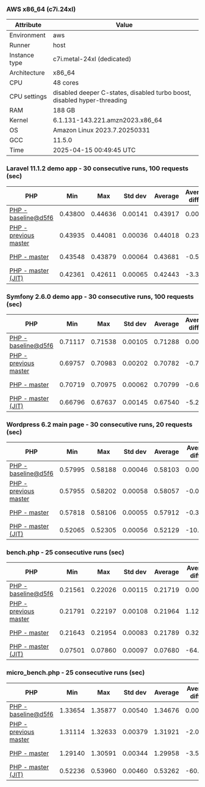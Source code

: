### AWS x86_64 (c7i.24xl)

|  Attribute    |     Value      |
|---------------|----------------|
| Environment   |aws|
| Runner        |host|
| Instance type |c7i.metal-24xl (dedicated)|
| Architecture  |x86_64
| CPU           |48 cores|
| CPU settings  |disabled deeper C-states, disabled turbo boost, disabled hyper-threading|
| RAM           |188 GB|
| Kernel        |6.1.131-143.221.amzn2023.x86_64|
| OS            |Amazon Linux 2023.7.20250331|
| GCC           |11.5.0|
| Time          |2025-04-15 00:49:45 UTC|

### Laravel 11.1.2 demo app - 30 consecutive runs, 100 requests (sec)

|     PHP     |     Min     |     Max     |    Std dev   |   Average  |  Average diff % |   Median   | Median diff % |     Memory    |
|-------------|-------------|-------------|--------------|------------|-----------------|------------|---------------|---------------|
|[PHP - baseline@d5f6](https://github.com/php/php-src/commit/d5f6e56610)|0.43800|0.44636|0.00141|0.43917|0.00%|0.43898|0.00%|41.84 MB|
|[PHP - previous master](https://github.com/php/php-src/commit/c8b3328996)|0.43935|0.44081|0.00036|0.44018|0.23%|0.44019|0.27%|41.96 MB|
|[PHP - master](https://github.com/php/php-src/commit/3b87093bff)|0.43548|0.43879|0.00064|0.43681|-0.54%|0.43676|-0.51%|41.95 MB|
|[PHP - master (JIT)](https://github.com/php/php-src/commit/3b87093bff)|0.42361|0.42611|0.00065|0.42443|-3.36%|0.42424|-3.36%|50.86 MB|

### Symfony 2.6.0 demo app - 30 consecutive runs, 100 requests (sec)

|     PHP     |     Min     |     Max     |    Std dev   |   Average  |  Average diff % |   Median   | Median diff % |     Memory    |
|-------------|-------------|-------------|--------------|------------|-----------------|------------|---------------|---------------|
|[PHP - baseline@d5f6](https://github.com/php/php-src/commit/d5f6e56610)|0.71117|0.71538|0.00105|0.71288|0.00%|0.71293|0.00%|37.50 MB|
|[PHP - previous master](https://github.com/php/php-src/commit/c8b3328996)|0.69757|0.70983|0.00202|0.70782|-0.71%|0.70794|-0.70%|37.63 MB|
|[PHP - master](https://github.com/php/php-src/commit/3b87093bff)|0.70719|0.70975|0.00062|0.70799|-0.69%|0.70795|-0.70%|37.63 MB|
|[PHP - master (JIT)](https://github.com/php/php-src/commit/3b87093bff)|0.66796|0.67637|0.00145|0.67540|-5.26%|0.67563|-5.23%|44.60 MB|

### Wordpress 6.2 main page - 30 consecutive runs, 20 requests (sec)

|     PHP     |     Min     |     Max     |    Std dev   |   Average  |  Average diff % |   Median   | Median diff % |     Memory    |
|-------------|-------------|-------------|--------------|------------|-----------------|------------|---------------|---------------|
|[PHP - baseline@d5f6](https://github.com/php/php-src/commit/d5f6e56610)|0.57995|0.58188|0.00046|0.58103|0.00%|0.58099|0.00%|43.05 MB|
|[PHP - previous master](https://github.com/php/php-src/commit/c8b3328996)|0.57955|0.58202|0.00058|0.58057|-0.08%|0.58051|-0.08%|43.03 MB|
|[PHP - master](https://github.com/php/php-src/commit/3b87093bff)|0.57818|0.58106|0.00055|0.57912|-0.33%|0.57908|-0.33%|43.03 MB|
|[PHP - master (JIT)](https://github.com/php/php-src/commit/3b87093bff)|0.52065|0.52305|0.00056|0.52129|-10.28%|0.52111|-10.31%|62.14 MB|

### bench.php - 25 consecutive runs (sec)

|     PHP     |     Min     |     Max     |    Std dev   |   Average  |  Average diff % |   Median   | Median diff % |     Memory    |
|-------------|-------------|-------------|--------------|------------|-----------------|------------|---------------|---------------|
|[PHP - baseline@d5f6](https://github.com/php/php-src/commit/d5f6e56610)|0.21561|0.22026|0.00115|0.21719|0.00%|0.21677|0.00%|26.22 MB|
|[PHP - previous master](https://github.com/php/php-src/commit/c8b3328996)|0.21791|0.22197|0.00108|0.21964|1.12%|0.21957|1.29%|26.24 MB|
|[PHP - master](https://github.com/php/php-src/commit/3b87093bff)|0.21643|0.21954|0.00083|0.21789|0.32%|0.21800|0.57%|26.24 MB|
|[PHP - master (JIT)](https://github.com/php/php-src/commit/3b87093bff)|0.07501|0.07860|0.00097|0.07680|-64.64%|0.07703|-64.47%|27.40 MB|

### micro_bench.php - 25 consecutive runs (sec)

|     PHP     |     Min     |     Max     |    Std dev   |   Average  |  Average diff % |   Median   | Median diff % |     Memory    |
|-------------|-------------|-------------|--------------|------------|-----------------|------------|---------------|---------------|
|[PHP - baseline@d5f6](https://github.com/php/php-src/commit/d5f6e56610)|1.33654|1.35877|0.00540|1.34676|0.00%|1.34547|0.00%|20.48 MB|
|[PHP - previous master](https://github.com/php/php-src/commit/c8b3328996)|1.31114|1.32633|0.00379|1.31921|-2.05%|1.31974|-1.91%|20.50 MB|
|[PHP - master](https://github.com/php/php-src/commit/3b87093bff)|1.29140|1.30591|0.00344|1.29958|-3.50%|1.29956|-3.41%|20.50 MB|
|[PHP - master (JIT)](https://github.com/php/php-src/commit/3b87093bff)|0.52236|0.53960|0.00460|0.53262|-60.45%|0.53252|-60.42%|21.82 MB|
